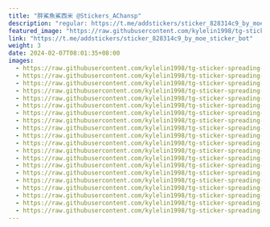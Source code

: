 ```yaml
---
title: "胖鯊魚鯊西米 @Stickers_AChansp"
description: "regular: https://t.me/addstickers/sticker_828314c9_by_moe_sticker_bot"
featured_image: "https://raw.githubusercontent.com/kylelin1998/tg-sticker-spreading-worldwide-images/main/img/9e49052f-056b-45a5-bc37-17a7d43e34dc.jpg"
link: "https://t.me/addstickers/sticker_828314c9_by_moe_sticker_bot"
weight: 3
date: 2024-02-07T08:01:35+08:00
images:
  - https://raw.githubusercontent.com/kylelin1998/tg-sticker-spreading-worldwide-images/main/img/9e49052f-056b-45a5-bc37-17a7d43e34dc.jpg
  - https://raw.githubusercontent.com/kylelin1998/tg-sticker-spreading-worldwide-images/main/img/a294bac9-9275-4fd3-a916-4266085ef0d0.jpg
  - https://raw.githubusercontent.com/kylelin1998/tg-sticker-spreading-worldwide-images/main/img/3803abec-f0db-40e6-abb8-465d8706141b.jpg
  - https://raw.githubusercontent.com/kylelin1998/tg-sticker-spreading-worldwide-images/main/img/c2e345ed-e480-4472-b745-402e32a0e025.jpg
  - https://raw.githubusercontent.com/kylelin1998/tg-sticker-spreading-worldwide-images/main/img/fbd03bf7-7c92-483f-9dd0-14a1d821e0c2.jpg
  - https://raw.githubusercontent.com/kylelin1998/tg-sticker-spreading-worldwide-images/main/img/4b84d575-e095-42e5-b067-0f5d15cbb0d2.jpg
  - https://raw.githubusercontent.com/kylelin1998/tg-sticker-spreading-worldwide-images/main/img/5b3240b2-a604-4e49-ab6a-bde95f7d8a42.jpg
  - https://raw.githubusercontent.com/kylelin1998/tg-sticker-spreading-worldwide-images/main/img/ed690795-2e7f-432a-91a5-333d4eb2ec20.jpg
  - https://raw.githubusercontent.com/kylelin1998/tg-sticker-spreading-worldwide-images/main/img/13fe5b7b-3779-41f8-98b6-42845fa7a782.jpg
  - https://raw.githubusercontent.com/kylelin1998/tg-sticker-spreading-worldwide-images/main/img/05538657-b162-48b5-b3cf-d8eb515d29bd.jpg
  - https://raw.githubusercontent.com/kylelin1998/tg-sticker-spreading-worldwide-images/main/img/adf977ec-bcd5-4aa7-bb4b-f58d393048fe.jpg
  - https://raw.githubusercontent.com/kylelin1998/tg-sticker-spreading-worldwide-images/main/img/546a20ec-ea19-46cf-a116-c59bbd955416.jpg
  - https://raw.githubusercontent.com/kylelin1998/tg-sticker-spreading-worldwide-images/main/img/907778cc-6fe8-4b78-9b26-836d9fda334c.jpg
  - https://raw.githubusercontent.com/kylelin1998/tg-sticker-spreading-worldwide-images/main/img/7c1a1ced-b09b-43bd-8789-ed81fcf200d7.jpg
  - https://raw.githubusercontent.com/kylelin1998/tg-sticker-spreading-worldwide-images/main/img/8037cd77-cd16-4e0d-bbaa-8c6daeafc9b5.jpg
  - https://raw.githubusercontent.com/kylelin1998/tg-sticker-spreading-worldwide-images/main/img/e91277ae-4ab6-47d0-9152-5f535882617c.jpg
  - https://raw.githubusercontent.com/kylelin1998/tg-sticker-spreading-worldwide-images/main/img/5c76907f-05f7-4329-b681-09b4d2c38a75.jpg
  - https://raw.githubusercontent.com/kylelin1998/tg-sticker-spreading-worldwide-images/main/img/8068facb-9588-483a-97d9-43cc0cfb6fa4.jpg
  - https://raw.githubusercontent.com/kylelin1998/tg-sticker-spreading-worldwide-images/main/img/0169c89e-fe6e-48c7-9ae2-ceb1d4064337.jpg
  - https://raw.githubusercontent.com/kylelin1998/tg-sticker-spreading-worldwide-images/main/img/40613185-6fe2-40ef-8772-df2a4f561e57.jpg
---
```

